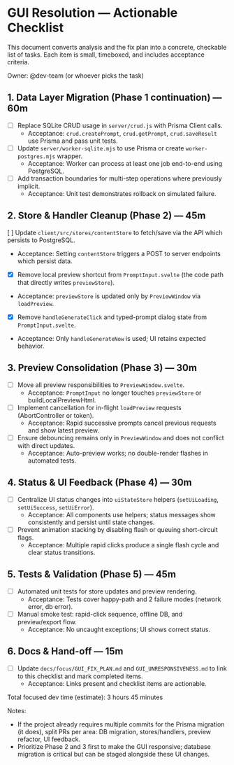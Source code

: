 # GUI Resolution — Actionable Checklist

This document converts analysis and the fix plan into a concrete, checkable list of tasks. Each item is small, timeboxed, and includes acceptance criteria.

Owner: @dev-team (or whoever picks the task)

## 1. Data Layer Migration (Phase 1 continuation) — 60m

- [ ] Replace SQLite CRUD usage in `server/crud.js` with Prisma Client calls.
  - Acceptance: `crud.createPrompt`, `crud.getPrompt`, `crud.saveResult` use Prisma and pass unit tests.
- [ ] Update `server/worker-sqlite.mjs` to use Prisma or create `worker-postgres.mjs` wrapper.
  - Acceptance: Worker can process at least one job end-to-end using PostgreSQL.
- [ ] Add transaction boundaries for multi-step operations where previously implicit.
  - Acceptance: Unit test demonstrates rollback on simulated failure.

## 2. Store & Handler Cleanup (Phase 2) — 45m

[ ] Update `client/src/stores/contentStore` to fetch/save via the API which persists to PostgreSQL.

- Acceptance: Setting `contentStore` triggers a POST to server endpoints which persist data.
- [x] Remove local preview shortcut from `PromptInput.svelte` (the code path that directly writes `previewStore`).
- Acceptance: `previewStore` is updated only by `PreviewWindow` via `loadPreview`.
- [x] Remove `handleGenerateClick` and typed-prompt dialog state from `PromptInput.svelte`.
- Acceptance: Only `handleGenerateNow` is used; UI retains expected behavior.

## 3. Preview Consolidation (Phase 3) — 30m

- [ ] Move all preview responsibilities to `PreviewWindow.svelte`.
  - Acceptance: `PromptInput` no longer touches `previewStore` or buildLocalPreviewHtml.
- [ ] Implement cancellation for in-flight `loadPreview` requests (AbortController or token).
  - Acceptance: Rapid successive prompts cancel previous requests and show latest preview.
- [ ] Ensure debouncing remains only in `PreviewWindow` and does not conflict with direct updates.
  - Acceptance: Auto-preview works; no double-render flashes in automated tests.

## 4. Status & UI Feedback (Phase 4) — 30m

- [ ] Centralize UI status changes into `uiStateStore` helpers (`setUiLoading`, `setUiSuccess`, `setUiError`).
  - Acceptance: All components use helpers; status messages show consistently and persist until state changes.
- [ ] Prevent animation stacking by disabling flash or queuing short-circuit flags.
  - Acceptance: Multiple rapid clicks produce a single flash cycle and clear status transitions.

## 5. Tests & Validation (Phase 5) — 45m

- [ ] Automated unit tests for store updates and preview rendering.
  - Acceptance: Tests cover happy-path and 2 failure modes (network error, db error).
- [ ] Manual smoke test: rapid-click sequence, offline DB, and preview/export flow.
  - Acceptance: No uncaught exceptions; UI shows correct status.

## 6. Docs & Hand-off — 15m

- [ ] Update `docs/focus/GUI_FIX_PLAN.md` and `GUI_UNRESPONSIVENESS.md` to link to this checklist and mark completed items.
  - Acceptance: Links present and checklist items are actionable.

Total focused dev time (estimate): 3 hours 45 minutes

Notes:

- If the project already requires multiple commits for the Prisma migration (it does), split PRs per area: DB migration, stores/handlers, preview refactor, UI feedback.
- Prioritize Phase 2 and 3 first to make the GUI responsive; database migration is critical but can be staged alongside these UI changes.
